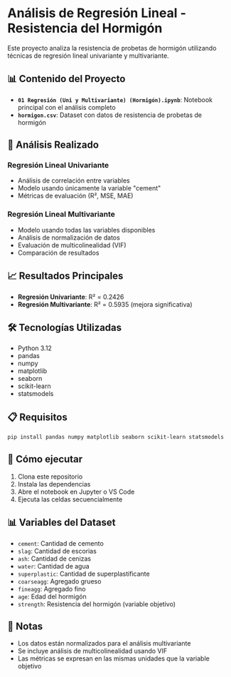 # Análisis de Regresión Lineal - Resistencia del Hormigón

Este proyecto analiza la resistencia de probetas de hormigón utilizando técnicas de regresión lineal univariante y multivariante.

## 📊 Contenido del Proyecto

- **`01 Regresión (Uni y Multivariante) (Hormigón).ipynb`**: Notebook principal con el análisis completo
- **`hormigon.csv`**: Dataset con datos de resistencia de probetas de hormigón

## 🔬 Análisis Realizado

### Regresión Lineal Univariante

- Análisis de correlación entre variables
- Modelo usando únicamente la variable "cement"
- Métricas de evaluación (R², MSE, MAE)

### Regresión Lineal Multivariante

- Modelo usando todas las variables disponibles
- Análisis de normalización de datos
- Evaluación de multicolinealidad (VIF)
- Comparación de resultados

## 📈 Resultados Principales

- **Regresión Univariante**: R² = 0.2426
- **Regresión Multivariante**: R² = 0.5935 (mejora significativa)

## 🛠️ Tecnologías Utilizadas

- Python 3.12
- pandas
- numpy
- matplotlib
- seaborn
- scikit-learn
- statsmodels

## 📋 Requisitos

```bash
pip install pandas numpy matplotlib seaborn scikit-learn statsmodels
```

## 🚀 Cómo ejecutar

1. Clona este repositorio
2. Instala las dependencias
3. Abre el notebook en Jupyter o VS Code
4. Ejecuta las celdas secuencialmente

## 📊 Variables del Dataset

- `cement`: Cantidad de cemento
- `slag`: Cantidad de escorias
- `ash`: Cantidad de cenizas
- `water`: Cantidad de agua
- `superplastic`: Cantidad de superplastificante
- `coarseagg`: Agregado grueso
- `fineagg`: Agregado fino
- `age`: Edad del hormigón
- `strength`: Resistencia del hormigón (variable objetivo)

## 📝 Notas

- Los datos están normalizados para el análisis multivariante
- Se incluye análisis de multicolinealidad usando VIF
- Las métricas se expresan en las mismas unidades que la variable objetivo
